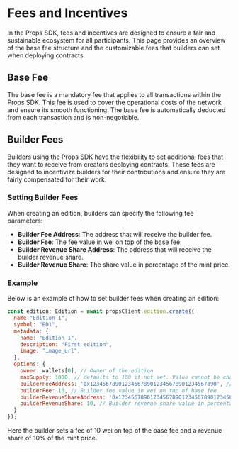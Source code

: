# Fees and Incentives

In the Props SDK, fees and incentives are designed to ensure a fair and sustainable ecosystem for all participants. This page provides an overview of the base fee structure and the customizable fees that builders can set when deploying contracts.

## Base Fee

The base fee is a mandatory fee that applies to all transactions within the Props SDK. This fee is used to cover the operational costs of the network and ensure its smooth functioning. The base fee is automatically deducted from each transaction and is non-negotiable.

## Builder Fees

Builders using the Props SDK have the flexibility to set additional fees that they want to receive from creators deploying contracts. These fees are designed to incentivize builders for their contributions and ensure they are fairly compensated for their work.

### Setting Builder Fees

When creating an edition, builders can specify the following fee parameters:

- **Builder Fee Address**: The address that will receive the builder fee.
- **Builder Fee**: The fee value in wei on top of the base fee.
- **Builder Revenue Share Address**: The address that will receive the builder revenue share.
- **Builder Revenue Share**: The share value in percentage of the mint price.

### Example

Below is an example of how to set builder fees when creating an edition:

```javascript
const edition: Edition = await propsClient.edition.create({
  name:"Edition 1",
  symbol: "ED1",
  metadata: {
    name: "Edition 1",
    description: "First edition",
    image: "image_url",
  },
  options: {
    owner: wallets[0], // Owner of the edition
    maxSupply: 1000, // defaults to 100 if not set. Value cannot be changed later.,
    builderFeeAddress: '0x1234567890123456789012345678901234567890', // Address to receive the builder fee
    builderFee: 10, // Builder fee value in wei on top of base fee
    builderRevenueShareAddress: '0x1234567890123456789012345678901234567890', // Address to receive the builder revenue share
    builderRevenueShare: 10, // Builder revenue share value in percentage of mint price
  }
});
```

Here the builder sets a fee of 10 wei on top of the base fee and a revenue share of 10% of the mint price.